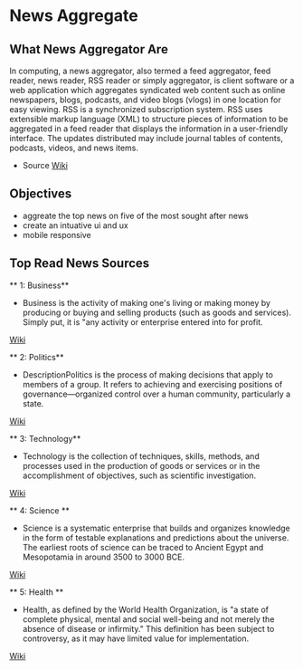 # News Aggregate

## What News Aggregator Are

In computing, a news aggregator, also termed a feed aggregator, feed reader, news reader, RSS reader or simply aggregator, is client software or a web application which aggregates syndicated web content such as online newspapers, blogs, podcasts, and video blogs (vlogs) in one location for easy viewing. RSS is a synchronized subscription system. RSS uses extensible markup language (XML) to structure pieces of information to be aggregated in a feed reader that displays the information in a user-friendly interface. The updates distributed may include journal tables of contents, podcasts, videos, and news items.

- Source [Wiki](https://en.wikipedia.org/wiki/News_aggregator)

## Objectives

- aggreate the top news on five of the most sought after news
- create an intuative ui and ux
- mobile responsive

## Top Read News Sources

** 1: Business**

- Business is the activity of making one's living or making money by producing or buying and selling products (such as goods and services). Simply put, it is "any activity or enterprise entered into for profit.

[Wiki](https://en.wikipedia.org/wiki/News_aggregator)

** 2: Politics**

- DescriptionPolitics is the process of making decisions that apply to members of a group. It refers to achieving and exercising positions of governance—organized control over a human community, particularly a state.

[Wiki](https://en.wikipedia.org/wiki/Politics)

** 3: Technology**

- Technology is the collection of techniques, skills, methods, and processes used in the production of goods or services or in the accomplishment of objectives, such as scientific investigation.

[Wiki](https://en.wikipedia.org/wiki/Technology)

** 4: Science **

- Science is a systematic enterprise that builds and organizes knowledge in the form of testable explanations and predictions about the universe. The earliest roots of science can be traced to Ancient Egypt and Mesopotamia in around 3500 to 3000 BCE.

[Wiki](https://en.wikipedia.org/wiki/Science)

** 5: Health **

- Health, as defined by the World Health Organization, is "a state of complete physical, mental and social well-being and not merely the absence of disease or infirmity." This definition has been subject to controversy, as it may have limited value for implementation.

[Wiki](https://en.wikipedia.org/wiki/Health)
